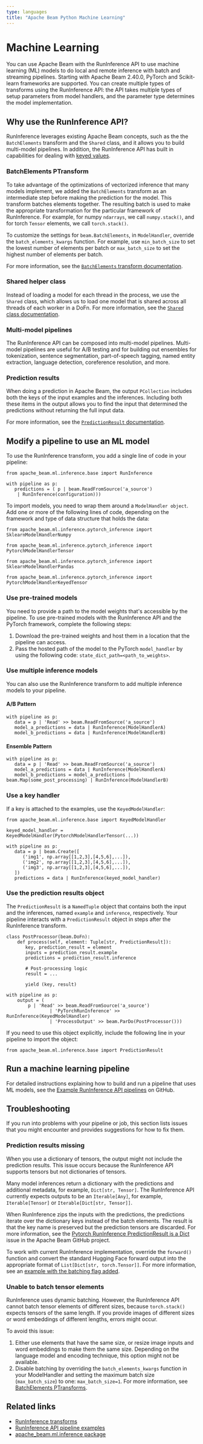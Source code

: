 ```yaml
---
type: languages
title: "Apache Beam Python Machine Learning"
---
```

<!--
Licensed under the Apache License, Version 2.0 (the "License");
you may not use this file except in compliance with the License.
You may obtain a copy of the License at

http://www.apache.org/licenses/LICENSE-2.0

Unless required by applicable law or agreed to in writing, software
distributed under the License is distributed on an "AS IS" BASIS,
WITHOUT WARRANTIES OR CONDITIONS OF ANY KIND, either express or implied.
See the License for the specific language governing permissions and
limitations under the License.
-->

# Machine Learning

You can use Apache Beam with the RunInference API to use machine learning (ML) models to do local and remote inference with batch and streaming pipelines. Starting with Apache Beam 2.40.0, PyTorch and Scikit-learn frameworks are supported. You can create multiple types of transforms using the RunInference API: the API takes multiple types of setup parameters from model handlers, and the parameter type determines the model implementation.

## Why use the RunInference API?

RunInference leverages existing Apache Beam concepts, such as the the `BatchElements` transform and the `Shared` class, and it allows you to build multi-model pipelines. In addition, the RunInference API has built in capabilities for dealing with [keyed values](#use-the-prediction-results-object).

### BatchElements PTransform

To take advantage of the optimizations of vectorized inference that many models implement, we added the `BatchElements` transform as an intermediate step before making the prediction for the model. This transform batches elements together. The resulting batch is used to make the appropriate transformation for the particular framework of RunInference. For example, for numpy `ndarrays`, we call `numpy.stack()`,  and for torch `Tensor` elements, we call `torch.stack()`.

To customize the settings for `beam.BatchElements`, in `ModelHandler`, override the `batch_elements_kwargs` function. For example, use `min_batch_size` to set the lowest number of elements per batch or `max_batch_size` to set the highest number of elements per batch.

For more information, see the [`BatchElements` transform documentation](https://beam.apache.org/releases/pydoc/current/apache_beam.transforms.util.html#apache_beam.transforms.util.BatchElements).

### Shared helper class

Instead of loading a model for each thread in the process, we use the `Shared` class, which allows us to load one model that is shared across all threads of each worker in a DoFn. For more information, see the
[`Shared` class documentation](https://github.com/apache/beam/blob/master/sdks/python/apache_beam/utils/shared.py#L20).

### Multi-model pipelines

The RunInference API can be composed into multi-model pipelines. Multi-model pipelines are useful for A/B testing and for building out ensembles for tokenization, sentence segmentation, part-of-speech tagging, named entity extraction, language detection, coreference resolution, and more.

### Prediction results

When doing a prediction in Apache Beam, the output `PCollection` includes both the keys of the input examples and the inferences. Including both these items in the output allows you to find the input that determined the predictions without returning the full input data.

For more information, see the [`PredictionResult` documentation](https://github.com/apache/beam/blob/master/sdks/python/apache_beam/ml/inference/base.py#L65). 

## Modify a pipeline to use an ML model

To use the RunInference transform, you add a single line of code in your pipeline:

```
from apache_beam.ml.inference.base import RunInference
 
with pipeline as p:
   predictions = ( p | beam.ReadFromSource('a_source')   
    | RunInference(configuration)))
```

To import models, you need to wrap them around a `ModelHandler object`. Add one or more of the following lines of code, depending on the framework and type of data structure that holds the data:

```
from apache_beam.ml.inference.pytorch_inference import SklearnModelHandlerNumpy
```
```
from apache_beam.ml.inference.pytorch_inference import PytorchModelHandlerTensor
```
```
from apache_beam.ml.inference.pytorch_inference import SklearnModelHandlerPandas
```
```
from apache_beam.ml.inference.pytorch_inference import PytorchModelHandlerKeyedTensor
```
### Use pre-trained models

You need to provide a path to the model weights that's accessible by the pipeline. To use pre-trained models with the RunInference API and the PyTorch framework, complete the following steps:

1. Download the pre-trained weights and host them in a location that the pipeline can access.
2. Pass the hosted path of the model to the PyTorch `model_handler` by using the following code: `state_dict_path=<path_to_weights>`.

### Use multiple inference models

You can also use the RunInference transform to add multiple inference models to your pipeline.

#### A/B Pattern

```
with pipeline as p:
   data = p | 'Read' >> beam.ReadFromSource('a_source') 
   model_a_predictions = data | RunInference(ModelHandlerA)
   model_b_predictions = data | RunInference(ModelHandlerB)
```

#### Ensemble Pattern

```
with pipeline as p:
   data = p | 'Read' >> beam.ReadFromSource('a_source') 
   model_a_predictions = data | RunInference(ModelHandlerA)
   model_b_predictions = model_a_predictions | beam.Map(some_post_processing) | RunInference(ModelHandlerB)
```

### Use a key handler

If a key is attached to the examples, use the `KeyedModelHandler`:

```
from apache_beam.ml.inference.base import KeyedModelHandler
 
keyed_model_handler = KeyedModelHandler(PytorchModelHandlerTensor(...))
 
with pipeline as p:
   data = p | beam.Create([
      ('img1', np.array[[1,2,3],[4,5,6],...]),
      ('img2', np.array[[1,2,3],[4,5,6],...]),
      ('img3', np.array[[1,2,3],[4,5,6],...]),
   ])
   predictions = data | RunInference(keyed_model_handler)
```

### Use the prediction results object

The `PredictionResult` is a `NamedTuple` object that contains both the input and the inferences, named  `example` and  `inference`, respectively. Your pipeline interacts with a `PredictionResult` object in steps after the RunInference transform.

```
class PostProcessor(beam.DoFn):
    def process(self, element: Tuple[str, PredictionResult]):
       key, prediction_result = element
       inputs = prediction_result.example
       predictions = prediction_result.inference

       # Post-processing logic
       result = ...

       yield (key, result)

with pipeline as p:
    output = (
        p | 'Read' >> beam.ReadFromSource('a_source') 
                | 'PyTorchRunInference' >> RunInference(KeyedModelHandler)
                | 'ProcessOutput' >> beam.ParDo(PostProcessor()))
```

If you need to use this object explicitly, include the following line in your pipeline to import the object:

```
from apache_beam.ml.inference.base import PredictionResult
```

## Run a machine learning pipeline

For detailed instructions explaining how to build and run a pipeline that uses ML models, see the
[Example RunInference API pipelines](https://github.com/apache/beam/tree/master/sdks/python/apache_beam/examples/inference) on GitHub.

## Troubleshooting

If you run into problems with your pipeline or job, this section lists issues that you might encounter and provides suggestions for how to fix them.

### Prediction results missing

When you use a dictionary of tensors, the output might not include the prediction results. This issue occurs because the RunInference API supports tensors but not dictionaries of tensors. 

Many model inferences return a dictionary with the predictions and additional metadata, for example, `Dict[str, Tensor]`. The RunInference API currently expects outputs to be an `Iterable[Any]`, for example, `Iterable[Tensor]` or `Iterable[Dict[str, Tensor]]`.

When RunInference zips the inputs with the predictions, the predictions iterate over the dictionary keys instead of the batch elements. The result is that the key name is preserved but the prediction tensors are discarded. For more information, see the [Pytorch RunInference PredictionResult is a Dict](https://github.com/apache/beam/issues/22240) issue in the Apache Beam GitHub project.

To work with current RunInference implementation, override the `forward()` function and convert the standard Hugging Face forward output into the appropriate format of `List[Dict[str, torch.Tensor]]`. For more information, see an [example with the batching flag added](https://github.com/apache/beam/blob/master/sdks/python/apache_beam/examples/inference/pytorch_language_modeling.py#L49).

### Unable to batch tensor elements

RunInference uses dynamic batching. However, the RunInference API cannot batch tensor elements of different sizes, because `torch.stack()` expects tensors of the same length. If you provide images of different sizes or word embeddings of different lengths, errors might occur.

To avoid this issue:

1. Either use elements that have the same size, or resize image inputs and word embeddings to make them 
the same size. Depending on the language model and encoding technique, this option might not be available. 
2. Disable batching by overriding the `batch_elements_kwargs` function in your ModelHandler and setting the maximum batch size (`max_batch_size`) to one: `max_batch_size=1`. For more information, see
[BatchElements PTransforms](/documentation/sdks/python-machine-learning/#batchelements-ptransform).

## Related links

* [RunInference transforms](/documentation/transforms/python/elementwise/runinference)
* [RunInference API pipeline examples](https://github.com/apache/beam/tree/master/sdks/python/apache_beam/examples/inference)
* [apache_beam.ml.inference package](/releases/pydoc/current/apache_beam.ml.inference.html#apache_beam.ml.inference.RunInference)